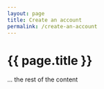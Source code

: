 ```yaml
---
layout: page
title: Create an account
permalink: /create-an-account
---
```


# {{ page.title }}


... the rest of the content
